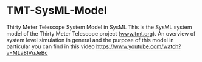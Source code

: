 # TMT-SysML-Model
Thirty Meter Telescope System Model in SysML
This is the SysML system model of the Thirty Meter Telescope project (www.tmt.org).
An overview of system level simulation in general and the purpose of this model in particular you can find
in this video https://www.youtube.com/watch?v=MLa8IVuJeBc
